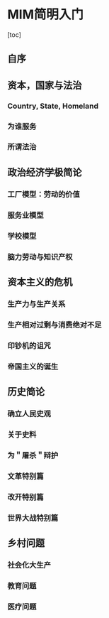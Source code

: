 # MlM简明入门
[toc]
## 自序

## 资本，国家与法治

### Country, State, Homeland

### 为谁服务

### 所谓法治

## 政治经济学极简论

### 工厂模型：劳动的价值

### 服务业模型

### 学校模型

### 脑力劳动与知识产权

## 资本主义的危机

### 生产力与生产关系

### 生产相对过剩与消费绝对不足

### 印钞机的诅咒

### 帝国主义的诞生

## 历史简论

### 确立人民史观

### 关于史料

### 为＂屠杀＂辩护

### 文革特别篇

### 改开特别篇

### 世界大战特别篇

## 乡村问题

### 社会化大生产

### 教育问题

### 医疗问题
<!--stackedit_data:
eyJoaXN0b3J5IjpbMTY0OTQ4NTI5MSwtMTExNDkxMzM1OF19
-->